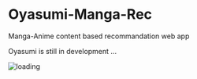 # Oyasumi-Manga-Rec
Manga-Anime content based recommandation web app


Oyasumi is still in development ...







<img alt='loading' src='https://media.giphy.com/media/3y0oCOkdKKRi0/giphy.gif' />


